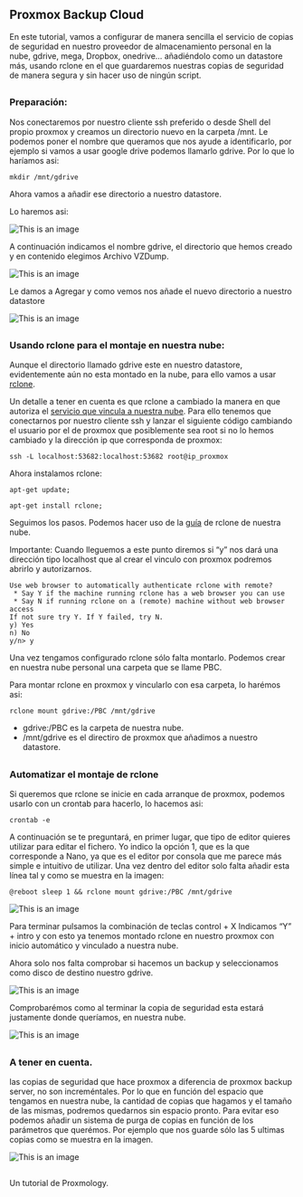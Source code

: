 ## Proxmox Backup Cloud

En este tutorial, vamos a configurar de manera sencilla el servicio de copias de seguridad en nuestro proveedor de almacenamiento personal en la nube, gdrive, mega, Dropbox, onedrive… añadiéndolo como un datastore más, usando rclone en el que guardaremos nuestras copias de seguridad de manera segura y sin hacer uso de ningún script.
##
### Preparación:

Nos conectaremos por nuestro cliente ssh preferido o desde Shell del propio proxmox y creamos un directorio nuevo en la carpeta /mnt. Le podemos poner el nombre que queramos que nos ayude a identificarlo, por ejemplo si vamos a usar google drive podemos llamarlo gdrive. Por lo que lo haríamos asi:

```
mkdir /mnt/gdrive
```

Ahora vamos a añadir ese directorio a nuestro datastore.

Lo haremos asi:

![This is an image](https://github.com/proxmology/manuales/blob/main/Proxmox%20Backup%20Cloud/imagen1.png)



A continuación indicamos el nombre gdrive, el directorio que hemos creado y en contenido elegimos Archivo VZDump.

![This is an image](https://github.com/proxmology/manuales/blob/main/Proxmox%20Backup%20Cloud/imagen2.png)


Le damos a Agregar y como vemos nos añade el nuevo directorio a nuestro datastore

![This is an image](https://github.com/proxmology/manuales/blob/main/Proxmox%20Backup%20Cloud/imagen3.png)

##
### Usando rclone para el montaje en nuestra nube:

Aunque el directorio llamado gdrive este en nuestro datastore, evidentemente aún no esta montado en la nube, para ello vamos a usar [rclone](https://rclone.org).

Un detalle a tener en cuenta es que rclone a cambiado la manera en que autoriza el [servicio que vincula a nuestra nube](https://rclone.org/remote_setup/). Para ello tenemos que conectarnos por nuestro cliente ssh y lanzar el siguiente código cambiando el usuario por el de proxmox que posiblemente sea root si no lo hemos cambiado y la dirección ip que corresponda de proxmox:

```
ssh -L localhost:53682:localhost:53682 root@ip_proxmox
```
Ahora instalamos rclone:

```
apt-get update;
```

```
apt-get install rclone;
```

Seguimos los pasos. Podemos hacer uso de la [guía](https://rclone.org/docs/) de rclone de nuestra nube.

Importante: Cuando lleguemos a este punto diremos si “y” nos dará una dirección tipo localhost que al crear el vinculo con proxmox podremos abrirlo y autorizarnos.
```
Use web browser to automatically authenticate rclone with remote?
 * Say Y if the machine running rclone has a web browser you can use
 * Say N if running rclone on a (remote) machine without web browser access
If not sure try Y. If Y failed, try N.
y) Yes
n) No
y/n> y
```
Una vez tengamos configurado rclone sólo falta montarlo. Podemos crear en nuestra nube personal una carpeta que se llame PBC.

Para montar rclone en proxmox y vincularlo con esa carpeta, lo harémos asi:

```
rclone mount gdrive:/PBC /mnt/gdrive
```
- gdrive:/PBC es la carpeta de nuestra nube.
- /mnt/gdrive es el directiro de proxmox que añadimos a nuestro datastore.

##
### Automatizar el montaje de rclone

Si queremos que rclone se inicie en cada arranque de proxmox, podemos usarlo con un crontab para hacerlo, lo hacemos asi:

```
crontab -e
```
A continuación se te preguntará, en primer lugar, que tipo de editor quieres utilizar para editar el fichero. Yo indico la opción 1, que es la que corresponde a Nano, ya que es el editor por consola que me parece más simple e intuitivo de utilizar. 
Una vez dentro del editor solo falta añadir esta línea tal y como se muestra en la imagen:

```
@reboot sleep 1 && rclone mount gdrive:/PBC /mnt/gdrive
```
![This is an image](https://github.com/proxmology/manuales/blob/main/Proxmox%20Backup%20Cloud/imagen4.png)

Para terminar pulsamos la combinación de teclas control + X
Indicamos “Y” + intro y con esto ya tenemos montado rclone en nuestro proxmox con inicio automático y vinculado a nuestra nube.

Ahora solo nos falta comprobar si hacemos un backup y seleccionamos como disco de destino nuestro gdrive.

![This is an image](https://github.com/proxmology/manuales/blob/main/Proxmox%20Backup%20Cloud/imagen5.png)

Comprobarémos como al terminar la copia de seguridad esta estará justamente donde queríamos, en nuestra nube.

![This is an image](https://github.com/proxmology/manuales/blob/main/Proxmox%20Backup%20Cloud/imagen6.png)

##
### A tener en cuenta.

las copias de seguridad que hace proxmox a diferencia de proxmox backup server, no son increméntales. Por lo que en función del espacio que tengamos en nuestra nube, la cantidad de copias que hagamos y el tamaño de las mismas, podremos quedarnos sin espacio pronto.
Para evitar eso podemos añadir un sistema de purga de copias en función de los parámetros que querémos.
Por ejemplo que nos guarde sólo las 5 ultimas copias como se muestra en la imagen.

![This is an image](https://github.com/proxmology/manuales/blob/main/Proxmox%20Backup%20Cloud/imagen7.png)






##
Un tutorial de Proxmology.
